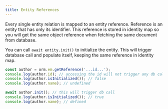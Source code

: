 ```yaml
---
title: Entity References
---
```


Every single entity relation is mapped to an entity reference. Reference is an entity that has only its identifier. This reference is stored in identity map so you will get the same object reference when fetching the same document from database.

You can call `await entity.init()` to initialize the entity. This will trigger database call and populate itself, keeping the same reference in identity map.

```typescript
const author = orm.em.getReference('...id...');
console.log(author.id); // accessing the id will not trigger any db call
console.log(author.isInitialized()); // false
console.log(author.name); // undefined

await author.init(); // this will trigger db call
console.log(author.isInitialized()); // true
console.log(author.name); // defined
```
